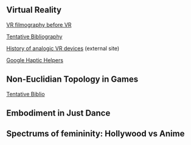 ## Virtual Reality
[VR filmography before VR](../vr/vr_films)

[Tentative Bibliography](../vr/vr_biblio)

[History of analogic VR devices](https://www.vrs.org.uk/virtual-reality/history.html)  (external site)

[Google Haptic Helpers](http://www.criticalcommons.org/Members/TestUser8/clips/april-fools-joke-about-virtual-reality)

## Non-Euclidian Topology in Games

[Tentative Biblio](../non-euclidian/academia)

## Embodiment in Just Dance

## Spectrums of femininity: Hollywood vs Anime
